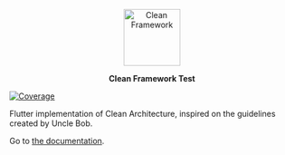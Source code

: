<p align="center">
<img src="https://raw.githubusercontent.com/MattHamburger/clean_framework/main/images/clean-framework.png" height="100" alt="Clean Framework"/>
</p>

<p align="center">
<strong>Clean Framework Test</strong>
</p>

[![Coverage](https://codecov.io/gh/MattHamburger/clean_framework/branch/main/graph/badge.svg)](https://codecov.io/gh/MattHamburger/clean_framework)

Flutter implementation of Clean Architecture, inspired on the guidelines created by Uncle Bob.

Go to [the documentation](https://docs.page/MattHamburger/clean_framework).
